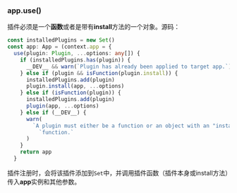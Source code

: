 ### app.use()
插件必须是一个**函数**或者是带有**install**方法的一个对象。源码：
```ts
const installedPlugins = new Set()
const app: App = (context.app = {
  use(plugin: Plugin, ...options: any[]) {
    if (installedPlugins.has(plugin)) {
      __DEV__ && warn(`Plugin has already been applied to target app.`)
    } else if (plugin && isFunction(plugin.install)) {
      installedPlugins.add(plugin)
      plugin.install(app, ...options)
    } else if (isFunction(plugin)) {
      installedPlugins.add(plugin)
      plugin(app, ...options)
    } else if (__DEV__) {
      warn(
        `A plugin must either be a function or an object with an "install" ` +
          `function.`
      )
    }
    return app
  }
```
插件注册时，会将该插件添加到`Set`中，并调用插件函数（插件本身或install方法）传入**app**实例和其他参数。
